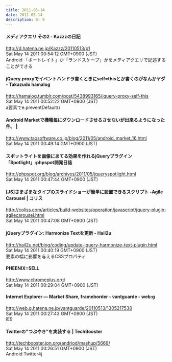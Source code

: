 ```yaml
---
title: 2011-05-14
date: 2011-05-14
description: B! 9
---
```


#### メディアクエリ その2 - Kazzzの日記
http://d.hatena.ne.jp/Kazzz/20110513/p1<br>
Sat May 14 2011 00:54:12 GMT+0900 (JST)<br>
Android 「ポートレイト」か「ランドスケープ」かをメディアクエリで記述することができる


#### jQuery.proxyでイベントハンドラ書くときにself=thisとか書くのがなんかヤダ - Takazudo hamalog
http://hamalog.tumblr.com/post/5438993165/jquery-proxy-self-this<br>
Sat May 14 2011 00:52:22 GMT+0900 (JST)<br>
a要素でe.preventDefault()


#### Android Marketで機種毎にダウンロードさせるさせないが出来るようになった件。 | 
http://www.taosoftware.co.jp/blog/2011/05/android_market_16.html<br>
Sat May 14 2011 00:49:14 GMT+0900 (JST)<br>


#### スポットライトを画像にあてる効果を作れるjQueryプラグイン「Spotlight」:phpspot開発日誌
http://phpspot.org/blog/archives/2011/05/jqueryspotlight.html<br>
Sat May 14 2011 00:47:44 GMT+0900 (JST)<br>


####   [JS]さまざまなタイプのスライドショーが簡単に設置できるスクリプト -Agile Carousel | コリス
http://coliss.com/articles/build-websites/operation/javascript/jquery-plugin-agilecarousel.html<br>
Sat May 14 2011 00:47:08 GMT+0900 (JST)<br>


#### jQueryプラグイン: Harmonize Textを更新 - Hail2u
http://hail2u.net/blog/coding/update-jquery-harmonize-text-plugin.html<br>
Sat May 14 2011 00:40:19 GMT+0900 (JST)<br>
要素の幅に影響を与えるCSSプロパティ


#### PHEENIX::SELL
http://www.chromeplus.org/<br>
Sat May 14 2011 00:29:04 GMT+0900 (JST)<br>


#### Internet Explorer ― Market Share, frameborder - vantguarde - web:g
http://web.g.hatena.ne.jp/vantguarde/20110513/1305217538<br>
Sat May 14 2011 00:27:43 GMT+0900 (JST)<br>
IE9


#### Twitterの"つぶやき"を実装する | TechBooster
http://techbooster.jpn.org/andriod/mashup/5669/<br>
Sat May 14 2011 00:26:51 GMT+0900 (JST)<br>
Android Twitter4j


